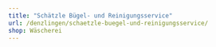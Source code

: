 ```yaml
---
title: "Schätzle Bügel- und Reinigungsservice"
url: /denzlingen/schaetzle-buegel-und-reinigungsservice/
shop: Wäscherei
---
```


